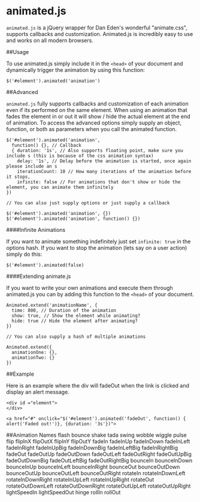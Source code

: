 animated.js
===========

`animated.js` is a jQuery wrapper for Dan Eden's wonderful "animate.css", supports callbacks and customization.  Animated.js is incredibly easy to use and works on all modern browsers.

##Usage

To use animated.js simply include it in the `<head>` of your document and dynamically trigger the animation by using this function:
  
```
$('#element').animated('animation')
```

##Advanced

`animated.js` fully supports callbacks and customization of each animation even if its performed on the same element.  When using an animation that fades the element in or out it will show / hide the actual element at the end of animation.  To access the advanced options simply supply an object, function, or both as parameters when you call the animated function.

```
$('#element').animated('animation', 
  function() {}, // Callback
  { duration: '1s', // Also supports floating point, make sure you include s (this is because of the css animation syntax)
    delay: '1s', // Delay before the animation is started, once again please include an s
    iterationCount: 10 // How many iterations of the animation before it stops,
    infinite: false // For animations that don't show or hide the element, you can animate them infinitely
})

// You can also just supply options or just supply a callback

$('#element').animated('animation', {})
$('#element').animated('animation', function() {})
```

####Infinite Animations

If you want to animate something indefinitely just set `infinite: true` in the options hash.  If you want to stop the animation (lets say on a user action) simply do this:

```
$('#element').animated(false)
```

####Extending animate.js

If you want to write your own animations and execute them through animated.js you can by adding this function to the `<head>` of your document.
  
```
Animated.extend('animationName', {
  time: 800, // Duration of the animation
  show: true, // Show the element while animating?
  hide: true // Hide the element after animating?
})

// You can also supply a hash of multiple animations

Animated.extend({
  animationOne: {},
  animationTwo: {}
})
```

##Example

Here is an example where the div will fadeOut when the link is clicked and display an alert message.

```
<div id ="element">
</div>

<a href="#" onclick="$('#element').animated('fadeOut', function() { alert('Faded out!')}, {duration: '3s'})">
```

##Animation Names
flash
bounce
shake
tada
swing
wobble
wiggle
pulse
flip
flipInX
flipOutX
flipInY
flipOutY
fadeIn
fadeInUp
fadeInDown
fadeInLeft
fadeInRight
fadeInUpBig
fadeInDownBig
fadeInLeftBig
fadeInRightBig
fadeOut
fadeOutUp
fadeOutDown
fadeOutLeft
fadeOutRight
fadeOutUpBig
fadeOutDownBig
fadeOutLeftBig
fadeOutRightBig
bounceIn
bounceInDown
bounceInUp
bounceInLeft
bounceInRight
bounceOut
bounceOutDown
bounceOutUp
bounceOutLeft
bounceOutRight
rotateIn
rotateInDownLeft
rotateInDownRight
rotateInUpLeft
rotateInUpRight
rotateOut
rotateOutDownLeft
rotateOutDownRight
rotateOutUpLeft
rotateOutUpRight
lightSpeedIn
lightSpeedOut
hinge
rollIn
rollOut